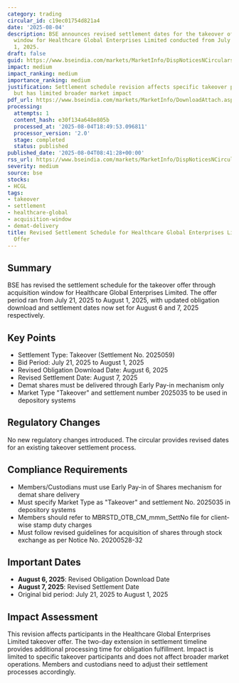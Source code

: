 ```yaml
---
category: trading
circular_id: c19ec01754d821a4
date: '2025-08-04'
description: BSE announces revised settlement dates for the takeover offer by acquisition
  window for Healthcare Global Enterprises Limited conducted from July 21 to August
  1, 2025.
draft: false
guid: https://www.bseindia.com/markets/MarketInfo/DispNoticesNCirculars.aspx?Noticeid={5F64DC50-EDA9-4F36-8EE7-E526C00FD752}&noticeno=20250804-9&dt=08/04/2025&icount=9&totcount=60&flag=0
impact: medium
impact_ranking: medium
importance_ranking: medium
justification: Settlement schedule revision affects specific takeover participants
  but has limited broader market impact
pdf_url: https://www.bseindia.com/markets/MarketInfo/DownloadAttach.aspx?id=20250804-9&attachedId=
processing:
  attempts: 1
  content_hash: e30f134a648e805b
  processed_at: '2025-08-04T18:49:53.096811'
  processor_version: '2.0'
  stage: completed
  status: published
published_date: '2025-08-04T08:41:28+00:00'
rss_url: https://www.bseindia.com/markets/MarketInfo/DispNoticesNCirculars.aspx?Noticeid={5F64DC50-EDA9-4F36-8EE7-E526C00FD752}&noticeno=20250804-9&dt=08/04/2025&icount=9&totcount=60&flag=0
severity: medium
source: bse
stocks:
- HCGL
tags:
- takeover
- settlement
- healthcare-global
- acquisition-window
- demat-delivery
title: Revised Settlement Schedule for Healthcare Global Enterprises Limited Takeover
  Offer
---
```


## Summary

BSE has revised the settlement schedule for the takeover offer through acquisition window for Healthcare Global Enterprises Limited. The offer period ran from July 21, 2025 to August 1, 2025, with updated obligation download and settlement dates now set for August 6 and 7, 2025 respectively.

## Key Points

- Settlement Type: Takeover (Settlement No. 2025059)
- Bid Period: July 21, 2025 to August 1, 2025
- Revised Obligation Download Date: August 6, 2025
- Revised Settlement Date: August 7, 2025
- Demat shares must be delivered through Early Pay-in mechanism only
- Market Type "Takeover" and settlement number 2025035 to be used in depository systems

## Regulatory Changes

No new regulatory changes introduced. The circular provides revised dates for an existing takeover settlement process.

## Compliance Requirements

- Members/Custodians must use Early Pay-in of Shares mechanism for demat share delivery
- Must specify Market Type as "Takeover" and settlement No. 2025035 in depository systems
- Members should refer to MBRSTD_OTB_CM_mmm_SettNo file for client-wise stamp duty charges
- Must follow revised guidelines for acquisition of shares through stock exchange as per Notice No. 20200528-32

## Important Dates

- **August 6, 2025**: Revised Obligation Download Date
- **August 7, 2025**: Revised Settlement Date
- Original bid period: July 21, 2025 to August 1, 2025

## Impact Assessment

This revision affects participants in the Healthcare Global Enterprises Limited takeover offer. The two-day extension in settlement timeline provides additional processing time for obligation fulfillment. Impact is limited to specific takeover participants and does not affect broader market operations. Members and custodians need to adjust their settlement processes accordingly.